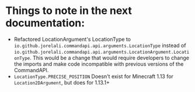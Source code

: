 # Things to note in the next documentation:

- Refactored LocationArgument's LocationType to `io.github.jorelali.commandapi.api.arguments.LocationType` instead of `io.github.jorelali.commandapi.api.arguments.LocationArgument.LocationType`.
  This would be a change that would require developers to change the imports and make code incompatible with previous versions of the CommandAPI.
- `LocationType.PRECISE_POSITION` Doesn't exist for Minecraft 1.13 for `Location2DArgument`, but does for 1.13.1+

